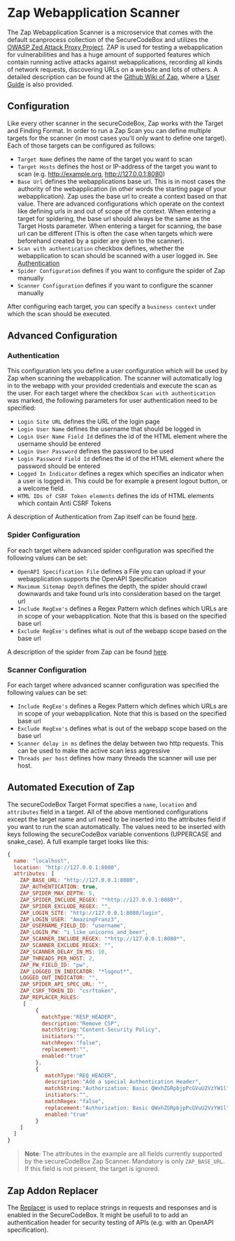 # Zap Webapplication Scanner

The Zap Webapplication Scanner is a microservice that comes with the default scanprocess collection of the SecureCodeBox and utilizes the [OWASP Zed Attack Proxy Project](https://www.owasp.org/index.php/OWASP_Zed_Attack_Proxy_Project). ZAP is used for testing a webapplication for vulnerabilities and has a huge amount of supported features which contain running active attacks against webapplications, recording all kinds of network requests, discovering URLs on a website and lots of others. A detailed description can be found at the [Github Wiki of Zap](https://github.com/zaproxy/zaproxy/wiki), where a [User Guide](https://github.com/zaproxy/zap-core-help/wiki) is also provided.

## Configuration

Like every other scanner in the secureCodeBox, Zap works with the Target and Finding Format. In order to run a Zap Scan you can define multiple targets for the scanner (in most cases you'll only want to define one target). Each of those targets can be configured as follows: 

* `Target Name` defines the name of the target you want to scan
* `Target Hosts` defines the host or IP-address of the target you want to scan (e.g. http://example.org, http://127.0.0.1:8080)
* `Base Url` defines the webapplications base url. This is in most cases the authority of the webapplication (in other words the starting page of your webapplication). Zap uses the base url to create a context based on that value. There are advanced configurations which operate on the context like defining urls in and out of scope of the context. When entering a target for spidering, the base url should always be the same as the Target Hosts parameter. When entering a target for scanning, the base url can be different (This is often the case when targets which were beforehand created by a spider are given to the scanner). 
* `Scan with authentication` checkbox defines, whether the webapplication to scan should be scanned with a user logged in. See [Authentication](#auth)
* `Spider Configuration` defines if you want to configure the spider of Zap manually
* `Scanner Configuration` defines if you want to configure the scanner manually

After configuring each target, you can specify a `business context` under which the scan should be executed. 

## Advanced Configuration

### <a name="auth"></a> Authentication

This configuration lets you define a user configuration which will be used by Zap when scanning the webapplication. The scanner will automatically log in to the webapp with your provided credentials and execute the scan as the user. 
For each target where the checkbox `Scan with authentication` was marked, the following parameters for user authentication need to be specified: 

* `Login Site URL` defines the URL of the login page
* `Login User Name` defines the username that should be logged in
* `Login User Name Field Id` defines the id of the HTML element where the username should be entered
* `Login User Password` defines the password to be used
* `Login Password Field Id` defines the id of the HTML element where the password should be entered
* `Logged In Indicator` defines a regex which specifies an indicator when a user is logged in. This could be for example a present logout button, or a welcome <username> field. 
* `HTML IDs of CSRF Token elements` defines the ids of HTML elements which contain Anti CSRF Tokens

A description of Authentication from Zap itself can be found [here](https://github.com/zaproxy/zap-core-help/wiki/HelpStartConceptsAuthentication). 

### Spider Configuration

For each target where advanced spider configuration was specified the following values can be set: 

* `OpenAPI Specification File` defines a File you can upload if your webapplication supports the OpenAPI Specification
* `Maximum Sitemap Depth` defines the depth, the spider should crawl downwards and take found urls into consideration based on the target url
* `Include RegExe's` defines a Regex Pattern which defines which URLs are in scope of your webapplication. Note that this is based on the specified base url
* `Exclude RegExe's` defines what is out of the webapp scope based on the base url

A description of the spider from Zap can be found [here](https://github.com/zaproxy/zap-core-help/wiki/HelpStartConceptsSpider). 

### Scanner Configuration

For each target where advanced scanner configuration was specified the following values can be set: 

* `Include RegExe's` defines a Regex Pattern which defines which URLs are in scope of your webapplication. Note that this is based on the specified base url
* `Exclude RegExe's` defines what is out of the webapp scope based on the base url
* `Scanner delay in ms` defines the delay between two http requests. This can be used to make the active scan less aggressive
* `Threads per host` defines how many threads the scanner will use per host.


## Automated Execution of Zap

The secureCodeBox Target Format specifies a `name`, `location` and `attributes` field in a target. All of the above mentioned configurations except the target name and url need to be inserted into the attributes field if you want to run the scan automatically. 
The values need to be inserted with keys following the secureCodeBox variable conventions (UPPERCASE and snake_case).
A full example target looks like this: 

```javascript
{
  name: "localhost",
  location: "http://127.0.0.1:8080",
  attributes: [
    ZAP_BASE_URL: "http://127.0.0.1:8080",
    ZAP_AUTHENTICATION: true,
    ZAP_SPIDER_MAX_DEPTH: 5,
    ZAP_SPIDER_INCLUDE_REGEX: "*http://127.0.0.1:8080*",
    ZAP_SPIDER_EXCLUDE_REGEX: "",
    ZAP_LOGIN_SITE: "http://127.0.0.1:8080/login",
    ZAP_LOGIN_USER: "AmazingFranz3",
    ZAP_USERNAME_FIELD_ID: "username",
    ZAP_LOGIN_PW: "i_like_unicorns_and_beer",
    ZAP_SCANNER_INCLUDE_REGEX: "*http://127.0.0.1:8080*",
    ZAP_SCANNER_EXCLUDE_REGEX: "",
    ZAP_SCANNER_DELAY_IN_MS: 10,
    ZAP_THREADS_PER_HOST: 2,
    ZAP_PW_FIELD_ID: "pw",
    ZAP_LOGGED_IN_INDICATOR: "*logout*",
    LOGGED_OUT_INDICATOR: "",
    ZAP_SPIDER_API_SPEC_URL: "",
    ZAP_CSRF_TOKEN_ID: "csrftoken",
    ZAP_REPLACER_RULES:  
     [
         { 
           matchType:"RESP_HEADER",
           description:"Remove CSP",
           matchString:"Content-Security Policy",
           initiators:"",
           matchRegex:"false",
           replacement:"",
           enabled:"true"
         },
         {
            matchType:"REQ_HEADER",
            description:"Add a special Authentication Header",
            matchString:"Authorization: Basic QWxhZGRpbjpPcGVuU2VzYW1l",
            initiators:"",
            matchRegex:"false",
            replacement:"Authorization: Basic QWxhZGRpbjpPcGVuU2VzYW1l",
            enabled:"true"
         }
    ]
  ]
}
```

>**Note**: The attributes in the example are all fields currently supported by the secureCodeBox Zap Scanner. Mandatory is only `ZAP_BASE_URL`. If this field is not present, the target is ignored.
 ## Zap Addon Replacer
The [Replacer](https://github.com/zaproxy/zap-extensions/wiki/HelpAddonsReplacerReplacer) is used to replace strings in requests and responses and is enabled in the SecureCodeBox. It might be usefull to to add an authentication header for security testing of APIs (e.g. with an OpenAPI specification).
